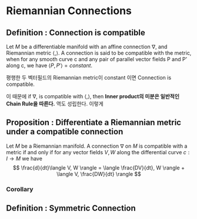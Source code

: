 Riemannian Connections
===================

## Definition :  Connection is compatible
Let $M$ be a differentiable manifold with an affine connection $\nabla$, and Riemannian metric $\langle , \rangle$.
A connection is said to be compatible with the metric, when for any smooth curve c and any pair of parallel vector fields P and P’ along c, we have $\langle P, P' \rangle = \textit{constant}$.

평행한 두 벡터필드의 Riemannian metric이 constant 이면 Connection is compatible.

이 때문에  if $\nabla$, is compatible with $\langle , \rangle$, then **Inner product의 미분은 일반적인 Chain Rule을 따른다.**
역도 성립한다. 이렇게

## Proposition : Differentiate a Riemannian metric under a compatible connection
Let $M$ be a Riemannian manifold. A connection $\nabla$ on $M$ is compatible with a metric if and only if for any vector fields $V, W$ along the differential curve $c:I \rightarrow M$ we have
$$
\frac{d}{dt}\langle V, W \rangle = \langle \frac{DV}{dt}, W \rangle + \langle V, \frac{DW}{dt} \rangle
$$

### Corollary



## Definition : Symmetric Connection



